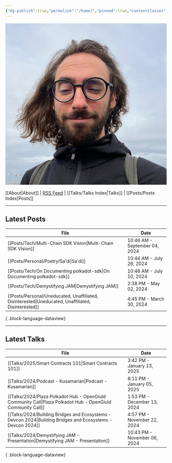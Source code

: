 ```yaml
---
{"dg-publish":true,"permalink":"/home/","pinned":true,"contentClasses":"homepage","tags":["gardenEntry"],"created":"2024-03-24T10:35:09.000+00:00","updated":"2025-01-11T15:58:27.427+00:00"}
---
```


![Screenshot 2023-11-01 at 21.21.06.jpeg|300](/img/user/resources/Screenshot%202023-11-01%20at%2021.21.06.jpeg)

[[About\|About]] | [RSS Feed](./feed.xml) | [[Talks/Talks Index\|Talks]] | [[Posts/Posts Index\|Posts]]

---
## Latest Posts 
| File                                                                                                   | Date                          |
| ------------------------------------------------------------------------------------------------------ | ----------------------------- |
| [[Posts/Tech/Multi-Chain SDK Vision\|Multi-Chain SDK Vision]]                                       | 10:46 AM - September 04, 2024 |
| [[Posts/Personal/Poetry/Sa'di\|Sa'di]]                                                              | 10:44 AM - July 26, 2024      |
| [[Posts/Tech/On Documenting polkadot-sdk\|On Documenting polkadot-sdk]]                             | 10:48 AM - July 10, 2024      |
| [[Posts/Tech/Demystifying JAM\|Demystifying JAM]]                                                   | 2:38 PM - May 02, 2024        |
| [[Posts/Personal/Uneducated, Unaffiliated, Disinterested\|Uneducated, Unaffiliated, Disinterested]] | 4:45 PM - March 30, 2024      |

{ .block-language-dataview}

---
## Latest Talks 
| File                                                                                                           | Date                         |
| -------------------------------------------------------------------------------------------------------------- | ---------------------------- |
| [[Talks/2025/Smart Contracts 101\|Smart Contracts 101]]                                                     | 3:42 PM - January 13, 2025   |
| [[Talks/2024/Podcast - Kusamarian\|Podcast - Kusamarian]]                                                   | 8:11 PM - January 05, 2025   |
| [[Talks/2024/Plaza Polkadot Hub - OpenGiuld Community Call\|Plaza Polkadot Hub - OpenGiuld Community Call]] | 1:53 PM - December 13, 2024  |
| [[Talks/2024/Building Bridges and Ecosystems - Devcon 2024\|Building Bridges and Ecosystems - Devcon 2024]] | 4:57 PM - November 22, 2024  |
| [[Talks/2024/Demystifying JAM - Presentation\|Demystifying JAM - Presentation]]                             | 10:43 PM - November 06, 2024 |

{ .block-language-dataview}

